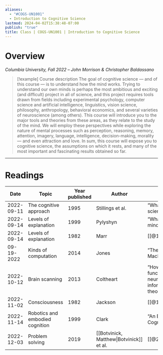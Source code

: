```yaml
---
aliases:
  - "#COGS-UN1001"
  - Introduction to Cognitive Science
lastmod: 2024-04-02T15:38:48-07:00
publish: "true"
title: Class | COGS-UN1001 | Introduction to Cognitive Science
---
```

# Overview

*Columbia University, Fall 2022* – *John Morrison & Christopher Baldassano* 

>[!example] Course description
>The goal of cognitive science — and of this course — is to understand how the mind works. Trying to understand our own minds is perhaps the most ambitious and exciting (and difficult) project in all of science, and this project requires tools drawn from fields including experimental psychology, computer science and artificial intelligence, linguistics, vision science, philosophy, anthropology, behavioral economics, and several varieties of neuroscience (among others). This course will introduce you to the major tools and theories from these areas, as they relate to the study of the mind. We will employ these perspectives while exploring the nature of mental processes such as perception, reasoning, memory, attention, imagery, language, intelligence, decision-making, morality— and even attraction and love. In sum, this course will expose you to cognitive science, the assumptions on which it rests, and many of the most important and fascinating results obtained so far.

---
# Readings

| Date       | Topic                           | Year published | Author                                   | Title                                                        |
| ---------- | ------------------------------- | -------------- | ---------------------------------------- | ------------------------------------------------------------ |
| 2022-09-11 | The cognitive approach          | 1995           | Stillings et al.                         | “What is cognitive science?”                                 |
| 2022-09-14 | Levels of explanation           | 1999           | Pylyshyn                                 | “What is in your mind?”                                      |
| 2022-09-14 | Levels of explanation           | 1982           | Marr                                     | [[@1982marr]]                                                |
| 09-19-2022 | Kinds of computation            | 2014           | Jones                                    | “The Learning Machines”                                      |
| 2022-10-12 | Brain scanning                  | 2013           | Coltheart                                | “How can functional neuroimaging inform cognitive theories?” |
| 2022-11-02 | Consciousness                   | 1982           | Jackson                                  | [[@1982jackson]]                                             |
| 2022-11-14 | Robotics and embodied cognition | 1999           | Clark                                    | “An Embodied Cognitive Science”                              |
| 2022-12-03 | Problem solving                 | 2019           | [[Botvinick, Matthew\|Botvinick]] et al. | [[@2019botvinick]]                                           |
